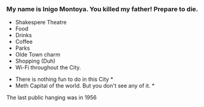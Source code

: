 ### My name is Inigo Montoya. You killed my father! Prepare to die.
- Shakespere Theatre
- Food
- Drinks
- Coffee
- Parks
- Olde Town charm
- Shopping (Duh)
- Wi-Fi throughout the City.


* There is nothing fun to do in this City * 
* Meth Capital of the world. But you don't see any of it. *

The last public hanging was in 1956
